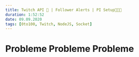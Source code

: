```yaml
---
title: Twitch API 🤯 | Follower Alerts | PI Setup👨🏼‍💻
duration: 1:52:52
date: 09.09.2020
tags: [0to100, Twitch, NodeJS, Socket]
---
```


# Probleme Probleme Probleme



